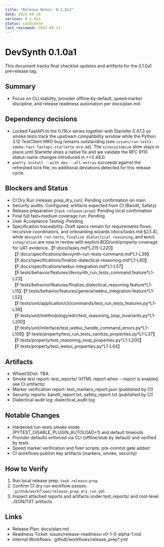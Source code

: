```yaml
---
title: "Release Notes: 0.1.0a1"
date: 2025-08-28
version: 0.1.0a1
status: candidate
last_reviewed: 2025-09-13
---
```


# DevSynth 0.1.0a1

This document tracks final checklist updates and artifacts for the 0.1.0a1 pre‑release tag.

## Summary
- Focus on CLI stability, provider offline‑by‑default, speed‑marker discipline, and release readiness automation per docs/plan.md.

## Dependency decisions
- Locked FastAPI to the 0.116.x series together with Starlette 0.47.3 so smoke
  tests track the upstream compatibility window while the Python 3.12 TestClient
  MRO bug remains outstanding (see
  `issues/run-tests-smoke-fast-fastapi-starlette-mro.md`). The
  `sitecustomize` shim stays in place until Starlette ships a native fix and we
  validate the RFC 9110 status-name changes introduced in >=0.48.0.
- `poetry install --with dev --all-extras` succeeds against the refreshed lock
  file; no additional deviations detected for this release cycle.

## Blockers and Status
- CI Dry Run (release_prep_dry_run): Pending confirmation on main
- Security audits: Configured; artifacts expected from CI (Bandit, Safety)
- Release preparation (`task release:prep`): Pending local confirmation
- Final full fast+medium coverage run: Pending
- User Acceptance Testing: Pending
- Specification traceability: Draft specs remain for requirements flows, recursive coordinators, and onboarding wizards (docs/tasks.md §23.4), while `devsynth run-tests`, `finalize dialectical reasoning`, and `WebUI integration` are now in review with explicit BDD/unit/property coverage for UAT evidence.【F:docs/tasks.md†L215-L220】【F:docs/specifications/devsynth-run-tests-command.md†L1-L39】【F:docs/specifications/finalize-dialectical-reasoning.md†L1-L80】【F:docs/specifications/webui-integration.md†L1-L57】【F:tests/behavior/features/devsynth_run_tests_command.feature†L1-L23】【F:tests/behavior/features/finalize_dialectical_reasoning.feature†L1-L15】【F:tests/behavior/features/general/webui_integration.feature†L1-L52】【F:tests/unit/application/cli/commands/test_run_tests_features.py†L1-L38】【F:tests/unit/methodology/edrr/test_reasoning_loop_invariants.py†L1-L200】【F:tests/unit/interface/test_webui_handle_command_errors.py†L1-L109】【F:tests/property/test_run_tests_sanitize_properties.py†L1-L37】【F:tests/property/test_reasoning_loop_properties.py†L1-L200】【F:tests/property/test_webui_properties.py†L1-L44】

## Artifacts
- Wheel/SDist: TBA
- Smoke test report: test_reports/ (HTML report when --report is enabled; see CI artifacts)
- Marker verification report: test_markers_report.json (published by CI)
- Security reports: bandit_report.txt; safety_report.txt (published by CI)
- Dialectical audit log: dialectical_audit.log

## Notable Changes
- Hardened run-tests smoke mode (PYTEST_DISABLE_PLUGIN_AUTOLOAD=1) and default timeouts
- Provider defaults enforced via CLI (offline/stub by default) and verified by tests
- Speed marker verification and fixer scripts; pre-commit gate added
- CI workflows publish key artifacts (markers, smoke, security)

## How to Verify
1. Run local release prep: `task release:prep`
2. Confirm CI dry run workflow passes: `.github/workflows/release_prep_dry_run.yml`
3. Inspect attached reports and artifacts under test_reports/ and root-level JSON/TXT artifacts

## Links
- Release Plan: docs/plan.md
- Readiness Ticket: issues/release-readiness-v0-1-0-alpha-1.md
- Internal Workflows: .github/workflows/release_prep*.yml
